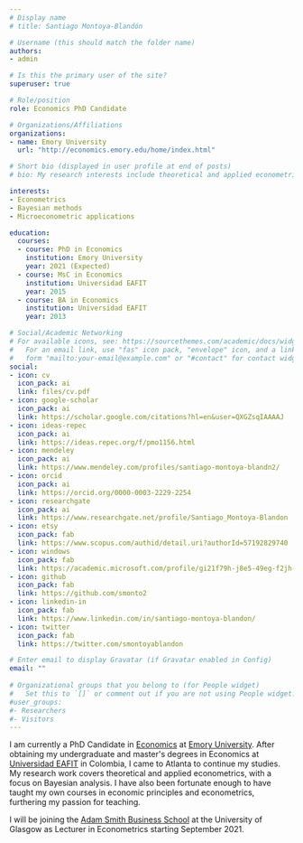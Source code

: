 ```yaml
---
# Display name
# title: Santiago Montoya-Blandón

# Username (this should match the folder name)
authors:
- admin

# Is this the primary user of the site?
superuser: true

# Role/position
role: Economics PhD Candidate

# Organizations/Affiliations
organizations:
- name: Emory University
  url: "http://economics.emory.edu/home/index.html"

# Short bio (displayed in user profile at end of posts)
# bio: My research interests include theoretical and applied econometrics, Bayesian methods, and focus on microeconomic applications.

interests:
- Econometrics
- Bayesian methods
- Microeconometric applications

education:
  courses:
  - course: PhD in Economics
    institution: Emory University
    year: 2021 (Expected)
  - course: MsC in Economics
    institution: Universidad EAFIT
    year: 2015
  - course: BA in Economics
    institution: Universidad EAFIT
    year: 2013

# Social/Academic Networking
# For available icons, see: https://sourcethemes.com/academic/docs/widgets/#icons
#   For an email link, use "fas" icon pack, "envelope" icon, and a link in the
#   form "mailto:your-email@example.com" or "#contact" for contact widget.
social:
- icon: cv
  icon_pack: ai
  link: files/cv.pdf
- icon: google-scholar
  icon_pack: ai
  link: https://scholar.google.com/citations?hl=en&user=QXGZsqIAAAAJ
- icon: ideas-repec
  icon_pack: ai
  link: https://ideas.repec.org/f/pmo1156.html
- icon: mendeley
  icon_pack: ai
  link: https://www.mendeley.com/profiles/santiago-montoya-blandn2/
- icon: orcid
  icon_pack: ai
  link: https://orcid.org/0000-0003-2229-2254
- icon: researchgate
  icon_pack: ai
  link: https://www.researchgate.net/profile/Santiago_Montoya-Blandon
- icon: etsy
  icon_pack: fab
  link: https://www.scopus.com/authid/detail.uri?authorId=57192829740
- icon: windows
  icon_pack: fab
  link: https://academic.microsoft.com/profile/gi21f79h-j8e5-49eg-f2jh-39747767658i/SantiagoMontoya-Bland%C3%83%C2%B3n/publication/search?q=Santiago%20Montoya-Bland%C3%B3n&qe=%2540%2540%2540USER.PUBLICATIONS%253Dce21b79d-f8a5-49ac-b2fd-39747767658e&f=&orderBy=0
- icon: github
  icon_pack: fab
  link: https://github.com/smonto2
- icon: linkedin-in
  icon_pack: fab
  link: https://www.linkedin.com/in/santiago-montoya-blandon/
- icon: twitter
  icon_pack: fab
  link: https://twitter.com/smontoyablandon

# Enter email to display Gravatar (if Gravatar enabled in Config)
email: ""
  
# Organizational groups that you belong to (for People widget)
#   Set this to `[]` or comment out if you are not using People widget.  
#user_groups:
#- Researchers
#- Visitors
---
```


I am currently a PhD Candidate in [Economics](http://economics.emory.edu/home/index.html) at [Emory University](http://www.emory.edu/home/index.html). After obtaining my undergraduate and master's degrees in Economics at [Universidad EAFIT](http://www.eafit.edu.co/) in Colombia, I came to Atlanta to continue my studies. My research work covers theoretical and applied econometrics, with a focus on Bayesian analysis. I have also been fortunate enough to have taught my own courses in economic principles and econometrics, furthering my passion for teaching.

I will be joining the [Adam Smith Business School](https://www.gla.ac.uk/schools/business/) at the University of Glasgow as Lecturer in Econometrics starting September 2021.